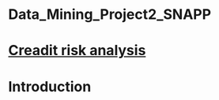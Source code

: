 # Data_Mining_Project2_SNAPP

# [Creadit risk analysis](https://www.kaggle.com/datasets/rameshmehta/credit-risk-analysis)

# Introduction
